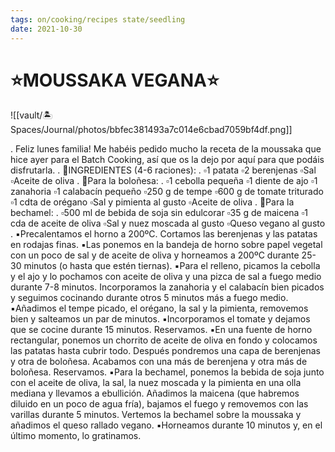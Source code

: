```yaml
---
tags: on/cooking/recipes state/seedling
date: 2021-10-30
---
```

# ⭐️MOUSSAKA VEGANA⭐️

![[vault/🏝 Spaces/Journal/photos/bbfec381493a7c014e6cbad7059bf4df.png]]

.
Feliz lunes familia! Me habéis pedido mucho la receta de la moussaka que hice ayer para el Batch Cooking, así que os la dejo por aquí para que podáis disfrutarla.
.
🍴INGREDIENTES (4-6 raciones):
.
▫️1 patata
▫️2 berenjenas
▫️Sal
▫️Aceite de oliva
.
🔳Para la boloñesa:
.
▫️1 cebolla pequeña
▫️1 diente de ajo
▫️1 zanahoria
▫️1 calabacín pequeño
▫️250 g de tempe
▫️600 g de tomate triturado
▫️1 cdta de orégano
▫️Sal y pimienta al gusto
▫️Aceite de oliva
.
🔳Para la bechamel:
.
▫️500 ml de bebida de soja sin edulcorar
▫️35 g de maicena
▫️1 cda de aceite de oliva
▫️Sal y nuez moscada al gusto
▫️Queso vegano al gusto
.
▪️Precalentamos el horno a 200ºC. Cortamos las berenjenas y las patatas en rodajas finas.
▪️Las ponemos en la bandeja de horno sobre papel vegetal con un poco de sal y de aceite de oliva y horneamos a 200ºC durante 25-30 minutos (o hasta que estén tiernas).
▪️Para el relleno, picamos la cebolla y el ajo y lo pochamos con aceite de oliva y una pizca de sal a fuego medio durante 7-8 minutos. Incorporamos la zanahoria y el calabacín bien picados y seguimos cocinando durante otros 5 minutos más a fuego medio.
▪️Añadimos el tempe picado, el orégano, la sal y la pimienta, removemos bien y salteamos un par de minutos.
▪️Incorporamos el tomate y dejamos que se cocine durante 15 minutos. Reservamos.
▪️En una fuente de horno rectangular, ponemos un chorrito de aceite de oliva en fondo y colocamos las patatas hasta cubrir todo. Después pondremos una capa de berenjenas y otra de boloñesa. Acabamos con una más de berenjena y otra más de boloñesa. Reservamos.
▪️Para la bechamel, ponemos la bebida de soja junto con el aceite de oliva, la sal, la nuez moscada y la pimienta en una olla mediana y llevamos a ebullición. Añadimos la maicena (que habremos diluido en un poco de agua fría), bajamos el fuego y removemos con las varillas durante 5 minutos. Vertemos la bechamel sobre la moussaka y añadimos el queso rallado vegano.
▪️Horneamos durante 10 minutos y, en el último momento, lo gratinamos.